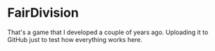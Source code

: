 FairDivision
============

That's a game that I developed a couple of years ago. Uploading it to GitHub just to test how everything works here.